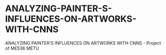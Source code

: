 # ANALYZING-PAINTER-S-INFLUENCES-ON-ARTWORKS-WITH-CNNS
ANALYZING PAINTER’S INFLUENCES ON ARTWORKS WITH CNNS - Project of ME536 METU
